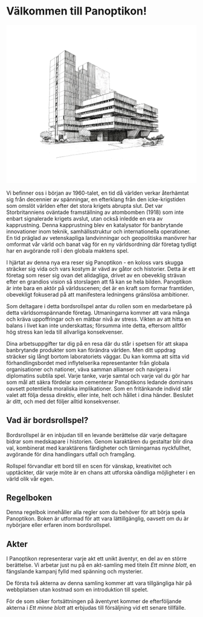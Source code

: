 # Välkommen till Panoptikon!

![Building](/resources/welcome-building-2.png)

Vi befinner oss i början av 1960-talet, en tid då världen verkar återhämtat sig från decennier av spänningar, en efterklang från den icke-krigstiden som omslöt världen efter det stora krigets abrupta slut. Det var Storbritanniens oväntade framställning av atombomben (1918) som inte enbart signalerade krigets avslut, utan också inledde en era av kapprustning. Denna kapprustning blev en katalysator för banbrytande innovationer inom teknik, samhällsstruktur och internationella operationer. En tid präglad av vetenskapliga landvinningar och geopolitiska manövrer har omformat vår värld och banat väg för en ny världsordning där företag tydligt har en avgörande roll i den globala maktens spel.

I hjärtat av denna nya era reser sig Panoptikon - en koloss vars skugga sträcker sig vida och vars kostym är vävd av gåtor och historier. Detta är ett företag som reser sig ovan det alldagliga, drivet av en obeveklig strävan efter en grandios vision så storslagen att få kan se hela bilden. Panoptikon är inte bara en aktör på världsscenen; det är en kraft som formar framtiden, obevekligt fokuserad på att manifestera ledningens gränslösa ambitioner.

Som deltagare i detta bordsrollspel antar du rollen som en medarbetare på detta världsomspännande företag. Utmaningarna kommer att vara många och kräva uppoffringar och en mätbar nivå av stress. Vikten av att hitta en balans i livet kan inte underskattas; försumma inte detta, eftersom alltför hög stress kan leda till allvarliga konsekvenser.

Dina arbetsuppgifter tar dig på en resa där du står i spetsen för att skapa banbrytande produkter som kan förändra världen. Men ditt uppdrag sträcker sig långt bortom laboratoriets väggar. Du kan komma att sitta vid förhandlingsbordet med inflytelserika representanter från globala organisationer och nationer, väva samman allianser och navigera i diplomatins subtila spel. Varje tanke, varje samtal och varje val du gör har som mål att säkra fördelar som cementerar Panoptikons ledande dominans oavsett potentiella moraliska implikationer. Som en fritänkande individ står valet att följa dessa direktiv, eller inte, helt och hållet i dina händer. Beslutet är ditt, och med det följer alltid konsekvenser.

## Vad är bordsrollspel?

Bordsrollspel är en inbjudan till en levande berättelse där varje deltagare bidrar som medskapare i historien. Genom karaktären du gestaltar blir dina val, kombinerat med karaktärens färdigheter och tärningarnas nyckfullhet, avgörande för dina handlingars utfall och framgång.

Rollspel förvandlar ett bord till en scen för vänskap, kreativitet och upptäckter, där varje möte är en chans att utforska oändliga möjligheter i en värld olik vår egen.

## Regelboken

Denna regelbok innehåller alla regler som du behöver för att börja spela Panoptikon. Boken är utformad för att vara lättillgänglig, oavsett om du är nybörjare eller erfaren inom bordsrollspel.

## Akter

I Panoptikon representerar varje akt ett unikt äventyr, en del av en större berättelse. Vi arbetar just nu på en akt-samling med titeln *Ett minne blott*, en fängslande kampanj fylld med spänning och mysterier.

De första två akterna av denna samling kommer att vara tillgängliga här på webbplatsen utan kostnad som en introduktion till spelet.

För de som söker fortsättningen på äventyret kommer de efterföljande akterna i *Ett minne blott* att erbjudas till försäljning vid ett senare tillfälle.

